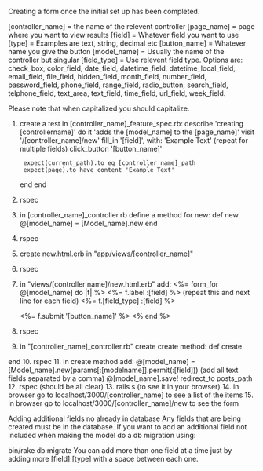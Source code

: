 
Creating a form once the initial set up has been completed.

[controller_name] = the name of the relevent controller
[page_name] = page where you want to view results
[field] = Whatever field you want to use
[type] = Examples are text, string, decimal etc
[button_name] = Whatever name you give the button
[model_name] = Usually the name of the controller but singular
[field_type] = Use relevent field type. Options are: check_box, color_field, date_field, datetime_field, datetime_local_field, email_field, file_field, hidden_field, month_field, number_field, password_field, phone_field, range_field, radio_button, search_field, telphone_field, text_area, text_field, time_field, url_field, week_field.

Please note that when capitalized you should capitalize.

1. create a test in [controller_name]_feature_spec.rb:
describe 'creating [controllername]' do
	it 'adds the [model_name] to the [page_name]'
		visit '/[controller_name]/new'
		fill_in '[field]', with: 'Example Text' (repeat for multiple fields)
		click_button '[button_name]'

		expect(current_path).to eq [controller_name]_path
		expect(page).to have_content 'Example Text'
	end
end
2. rspec
3. in [controller_name]_controller.rb define a method for new:
def new
	@[model_name] = [Model_name].new
end
4. rspec
5. create new.html.erb in "app/views/[controller_name]"
6. rspec
7. in "views/[controller name]/new.html.erb" add:
<%= form_for @[model_name] do |f| %>
	<%= f.label :[field] %>         (repeat this and next line for each field)
	<%= f.[field_type] :[field] %> 

	<%= f.submit '[button_name]' %>
<% end %>
8. rspec
9. in "[controller_name]_controller.rb" create create method:
def create

end
10. rspec
11. in create method add:
@[model_name] = [Model_name].new(params[:[modelname]].permit(:[field]))  (add all text fields separated by a comma)
@[model_name].save!
redirect_to posts_path
12. rspec (should be all clear)
13. rails s (to see it in your browser)
14. in browser go to localhost/3000/[controller_name] to see a list of the items
15. in browser go to localhost/3000/[controller_name]/new to see the form


Adding additional fields no already in database
Any fields that are being created must be in the database.  If you want to add an additional field not included when making the model do a db migration using:
<!-- bin/rails g migration Add[Field]To[Controller_name] [field]:[type] -->
bin/rake db:migrate 
You can add more than one field at a time just by adding more [field]:[type] with a space between each one.



